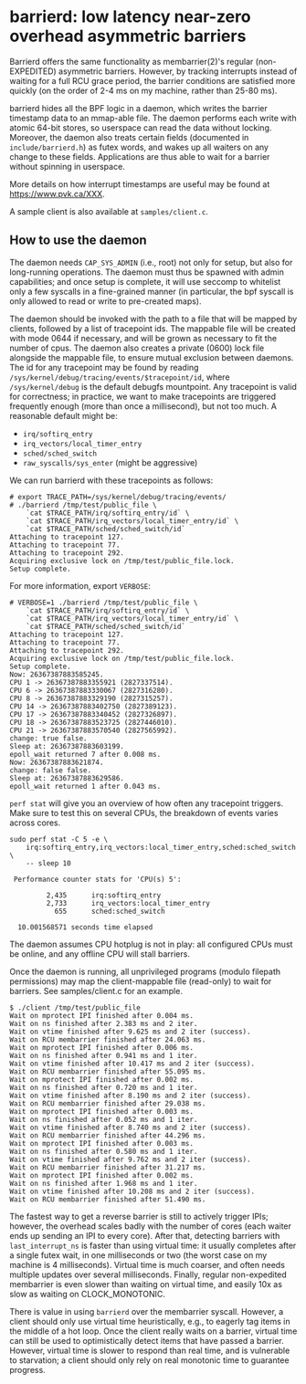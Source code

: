 barrierd: low latency near-zero overhead asymmetric barriers
============================================================

Barrierd offers the same functionality as membarrier(2)'s regular
(non-EXPEDITED) asymmetric barriers.  However, by tracking interrupts
instead of waiting for a full RCU grace period, the barrier conditions
are satisfied more quickly (on the order of 2-4 ms on my machine,
rather than 25-80 ms).

barrierd hides all the BPF logic in a daemon, which writes the barrier
timestamp data to an mmap-able file.  The daemon performs each write
with atomic 64-bit stores, so userspace can read the data without
locking. Moreover, the daemon also treats certain fields (documented
in `include/barrierd.h`) as futex words, and wakes up all waiters on
any change to these fields.  Applications are thus able to wait for a
barrier without spinning in userspace.

More details on how interrupt timestamps are useful may be found at
https://www.pvk.ca/XXX.

A sample client is also available at `samples/client.c`.

How to use the daemon
---------------------

The daemon needs `CAP_SYS_ADMIN` (i.e., root) not only for setup, but
also for long-running operations.  The daemon must thus be spawned
with admin capabilities; and once setup is complete, it will use
seccomp to whitelist only a few syscalls in a fine-grained manner (in
particular, the bpf syscall is only allowed to read or write to
pre-created maps).

The daemon should be invoked with the path to a file that will be
mapped by clients, followed by a list of tracepoint ids.  The mappable
file will be created with mode 0644 if necessary, and will be grown as
necessary to fit the number of cpus. The daemon also creates a private
(0600) lock file alongside the mappable file, to ensure mutual
exclusion between daemons.  The id for any tracepoint may be found by
reading `/sys/kernel/debug/tracing/events/$tracepoint/id`, 
where `/sys/kernel/debug` is the default debugfs mountpoint.  Any
tracepoint is valid for correctness; in practice, we want to make
tracepoints are triggered frequently enough (more than once a
millisecond), but not too much.  A reasonable default might be:

* `irq/softirq_entry`
* `irq_vectors/local_timer_entry`
* `sched/sched_switch`
* `raw_syscalls/sys_enter` (might be aggressive)

We can run barrierd with these tracepoints as follows:

    # export TRACE_PATH=/sys/kernel/debug/tracing/events/
    # ./barrierd /tmp/test/public_file \
        `cat $TRACE_PATH/irq/softirq_entry/id` \
        `cat $TRACE_PATH/irq_vectors/local_timer_entry/id` \
        `cat $TRACE_PATH/sched/sched_switch/id`
    Attaching to tracepoint 127.
    Attaching to tracepoint 77.
    Attaching to tracepoint 292.
    Acquiring exclusive lock on /tmp/test/public_file.lock.
    Setup complete.

For more information, export `VERBOSE`:

    # VERBOSE=1 ./barrierd /tmp/test/public_file \
        `cat $TRACE_PATH/irq/softirq_entry/id` \
        `cat $TRACE_PATH/irq_vectors/local_timer_entry/id` \
        `cat $TRACE_PATH/sched/sched_switch/id`
    Attaching to tracepoint 127.
    Attaching to tracepoint 77.
    Attaching to tracepoint 292.
    Acquiring exclusive lock on /tmp/test/public_file.lock.
    Setup complete.
    Now: 26367387883585245.
    CPU 1 -> 26367387883355921 (2827337514).
    CPU 6 -> 26367387883330067 (2827316280).
    CPU 8 -> 26367387883329190 (2827315257).
    CPU 14 -> 26367387883402750 (2827389123).
    CPU 17 -> 26367387883340452 (2827326897).
    CPU 18 -> 26367387883523725 (2827446010).
    CPU 21 -> 26367387883570540 (2827565992).
    change: true false.
    Sleep at: 26367387883603199.
    epoll_wait returned 7 after 0.008 ms.
    Now: 26367387883621874.
    change: false false.
    Sleep at: 26367387883629586.
    epoll_wait returned 1 after 0.043 ms.

`perf stat` will give you an overview of how often any tracepoint
triggers. Make sure to test this on several CPUs, the breakdown of
events varies across cores.

    sudo perf stat -C 5 -e \
        irq:softirq_entry,irq_vectors:local_timer_entry,sched:sched_switch \
        -- sleep 10

     Performance counter stats for 'CPU(s) 5':

             2,435      irq:softirq_entry
             2,733      irq_vectors:local_timer_entry
               655      sched:sched_switch

      10.001568571 seconds time elapsed

The daemon assumes CPU hotplug is not in play: all configured CPUs
must be online, and any offline CPU will stall barriers.

Once the daemon is running, all unprivileged programs (modulo filepath
permissions) may map the client-mappable file (read-only) to wait for
barriers.  See samples/client.c for an example.


    $ ./client /tmp/test/public_file
    Wait on mprotect IPI finished after 0.004 ms.
    Wait on ns finished after 2.383 ms and 2 iter.
    Wait on vtime finished after 9.625 ms and 2 iter (success).
    Wait on RCU membarrier finished after 24.063 ms.
    Wait on mprotect IPI finished after 0.006 ms.
    Wait on ns finished after 0.941 ms and 1 iter.
    Wait on vtime finished after 10.417 ms and 2 iter (success).
    Wait on RCU membarrier finished after 55.095 ms.
    Wait on mprotect IPI finished after 0.002 ms.
    Wait on ns finished after 0.720 ms and 1 iter.
    Wait on vtime finished after 8.190 ms and 2 iter (success).
    Wait on RCU membarrier finished after 29.038 ms.
    Wait on mprotect IPI finished after 0.003 ms.
    Wait on ns finished after 0.052 ms and 1 iter.
    Wait on vtime finished after 8.740 ms and 2 iter (success).
    Wait on RCU membarrier finished after 44.296 ms.
    Wait on mprotect IPI finished after 0.003 ms.
    Wait on ns finished after 0.580 ms and 1 iter.
    Wait on vtime finished after 9.762 ms and 2 iter (success).
    Wait on RCU membarrier finished after 31.217 ms.
    Wait on mprotect IPI finished after 0.002 ms.
    Wait on ns finished after 1.968 ms and 1 iter.
    Wait on vtime finished after 10.208 ms and 2 iter (success).
    Wait on RCU membarrier finished after 51.490 ms.

The fastest way to get a reverse barrier is still to actively trigger
IPIs; however, the overhead scales badly with the number of cores
(each waiter ends up sending an IPI to every core).  After that,
detecting barriers with `last_interrupt_ns` is faster than using
virtual time: it usually completes after a single futex wait, in one
milliseconds or two (the worst case on my machine is 4 milliseconds).
Virtual time is much coarser, and often needs multiple updates over
several milliseconds.  Finally, regular non-expedited membarrier is
even slower than waiting on virtual time, and easily 10x as slow as
waiting on CLOCK_MONOTONIC.

There is value in using `barrierd` over the membarrier syscall.
However, a client should only use virtual time heuristically, e.g., to
eagerly tag items in the middle of a hot loop.  Once the client really
waits on a barrier, virtual time can still be used to optimistically
detect items that have passed a barrier. However, virtual time is
slower to respond than real time, and is vulnerable to starvation; a
client should only rely on real monotonic time to guarantee progress.
